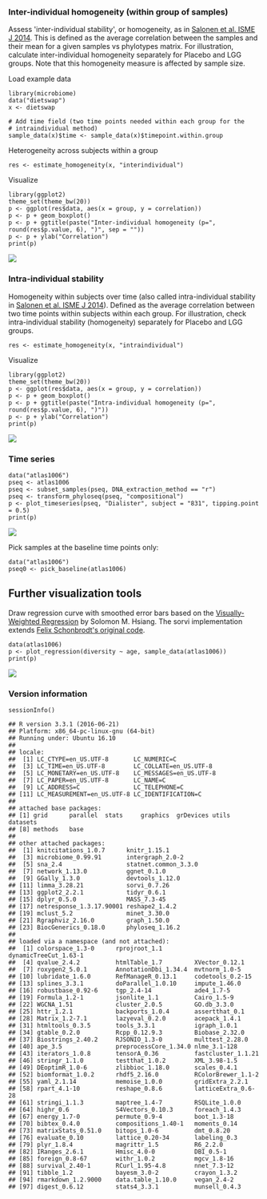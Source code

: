 <!--
  %\VignetteEngine{knitr::rmarkdown}
  %\VignetteIndexEntry{microbiome tutorial - variability}
  %\usepackage[utf8]{inputenc}
  %\VignetteEncoding{UTF-8}  
-->
### Inter-individual homogeneity (within group of samples)

Assess 'inter-individual stability', or homogeneity, as in [Salonen et
al. ISME J
2014](http://www.nature.com/ismej/journal/v8/n11/full/ismej201463a.html).
This is defined as the average correlation between the samples and their
mean for a given samples vs phylotypes matrix. For illustration,
calculate inter-individual homogeneity separately for Placebo and LGG
groups. Note that this homogeneity measure is affected by sample size.

Load example data

    library(microbiome)
    data("dietswap")
    x <- dietswap

    # Add time field (two time points needed within each group for the 
    # intraindividual method)
    sample_data(x)$time <- sample_data(x)$timepoint.within.group

Heterogeneity across subjects within a group

    res <- estimate_homogeneity(x, "interindividual")

Visualize

    library(ggplot2)
    theme_set(theme_bw(20))
    p <- ggplot(res$data, aes(x = group, y = correlation))
    p <- p + geom_boxplot()
    p <- p + ggtitle(paste("Inter-individual homogeneity (p=", round(res$p.value, 6), ")", sep = ""))
    p <- p + ylab("Correlation")
    print(p)

![](Variability_files/figure-markdown_strict/homogeneity-example2d-1.png)

### Intra-individual stability

Homogeneity within subjects over time (also called intra-individual
stability in [Salonen et al. ISME J
2014](http://www.nature.com/ismej/journal/v8/n11/full/ismej201463a.html)).
Defined as the average correlation between two time points within
subjects within each group. For illustration, check intra-individual
stability (homogeneity) separately for Placebo and LGG groups.

    res <- estimate_homogeneity(x, "intraindividual")

Visualize

    library(ggplot2)
    theme_set(theme_bw(20))
    p <- ggplot(res$data, aes(x = group, y = correlation))
    p <- p + geom_boxplot()
    p <- p + ggtitle(paste("Intra-individual homogeneity (p=", round(res$p.value, 6), ")"))
    p <- p + ylab("Correlation")
    print(p)

![](Variability_files/figure-markdown_strict/homogeneity-intra-1.png)

### Time series

    data("atlas1006")
    pseq <- atlas1006
    pseq <- subset_samples(pseq, DNA_extraction_method == "r")
    pseq <- transform_phyloseq(pseq, "compositional")
    p <- plot_timeseries(pseq, "Dialister", subject = "831", tipping.point = 0.5)
    print(p)

![](Variability_files/figure-markdown_strict/homogeneity-timeseries-1.png)

Pick samples at the baseline time points only:

    data("atlas1006")
    pseq0 <- pick_baseline(atlas1006)

Further visualization tools
---------------------------

Draw regression curve with smoothed error bars based on the
[Visually-Weighted
Regression](http://www.fight-entropy.com/2012/07/visually-weighted-regression.html)
by Solomon M. Hsiang. The sorvi implementation extends [Felix
Schonbrodt's original
code](http://www.nicebread.de/visually-weighted-watercolor-plots-new-variants-please-vote/).

    data(atlas1006)
    p <- plot_regression(diversity ~ age, sample_data(atlas1006))
    print(p)

![](Variability_files/figure-markdown_strict/variability-regression-1.png)

### Version information

    sessionInfo()

    ## R version 3.3.1 (2016-06-21)
    ## Platform: x86_64-pc-linux-gnu (64-bit)
    ## Running under: Ubuntu 16.10
    ## 
    ## locale:
    ##  [1] LC_CTYPE=en_US.UTF-8       LC_NUMERIC=C              
    ##  [3] LC_TIME=en_US.UTF-8        LC_COLLATE=en_US.UTF-8    
    ##  [5] LC_MONETARY=en_US.UTF-8    LC_MESSAGES=en_US.UTF-8   
    ##  [7] LC_PAPER=en_US.UTF-8       LC_NAME=C                 
    ##  [9] LC_ADDRESS=C               LC_TELEPHONE=C            
    ## [11] LC_MEASUREMENT=en_US.UTF-8 LC_IDENTIFICATION=C       
    ## 
    ## attached base packages:
    ## [1] grid      parallel  stats     graphics  grDevices utils     datasets 
    ## [8] methods   base     
    ## 
    ## other attached packages:
    ##  [1] knitcitations_1.0.7      knitr_1.15.1            
    ##  [3] microbiome_0.99.91       intergraph_2.0-2        
    ##  [5] sna_2.4                  statnet.common_3.3.0    
    ##  [7] network_1.13.0           ggnet_0.1.0             
    ##  [9] GGally_1.3.0             devtools_1.12.0         
    ## [11] limma_3.28.21            sorvi_0.7.26            
    ## [13] ggplot2_2.2.1            tidyr_0.6.1             
    ## [15] dplyr_0.5.0              MASS_7.3-45             
    ## [17] netresponse_1.3.17.90001 reshape2_1.4.2          
    ## [19] mclust_5.2               minet_3.30.0            
    ## [21] Rgraphviz_2.16.0         graph_1.50.0            
    ## [23] BiocGenerics_0.18.0      phyloseq_1.16.2         
    ## 
    ## loaded via a namespace (and not attached):
    ##  [1] colorspace_1.3-0      rprojroot_1.1         dynamicTreeCut_1.63-1
    ##  [4] qvalue_2.4.2          htmlTable_1.7         XVector_0.12.1       
    ##  [7] roxygen2_5.0.1        AnnotationDbi_1.34.4  mvtnorm_1.0-5        
    ## [10] lubridate_1.6.0       RefManageR_0.13.1     codetools_0.2-15     
    ## [13] splines_3.3.1         doParallel_1.0.10     impute_1.46.0        
    ## [16] robustbase_0.92-6     tgp_2.4-14            ade4_1.7-5           
    ## [19] Formula_1.2-1         jsonlite_1.1          Cairo_1.5-9          
    ## [22] WGCNA_1.51            cluster_2.0.5         GO.db_3.3.0          
    ## [25] httr_1.2.1            backports_1.0.4       assertthat_0.1       
    ## [28] Matrix_1.2-7.1        lazyeval_0.2.0        acepack_1.4.1        
    ## [31] htmltools_0.3.5       tools_3.3.1           igraph_1.0.1         
    ## [34] gtable_0.2.0          Rcpp_0.12.9.3         Biobase_2.32.0       
    ## [37] Biostrings_2.40.2     RJSONIO_1.3-0         multtest_2.28.0      
    ## [40] ape_3.5               preprocessCore_1.34.0 nlme_3.1-128         
    ## [43] iterators_1.0.8       tensorA_0.36          fastcluster_1.1.21   
    ## [46] stringr_1.1.0         testthat_1.0.2        XML_3.98-1.5         
    ## [49] DEoptimR_1.0-6        zlibbioc_1.18.0       scales_0.4.1         
    ## [52] biomformat_1.0.2      rhdf5_2.16.0          RColorBrewer_1.1-2   
    ## [55] yaml_2.1.14           memoise_1.0.0         gridExtra_2.2.1      
    ## [58] rpart_4.1-10          reshape_0.8.6         latticeExtra_0.6-28  
    ## [61] stringi_1.1.3         maptree_1.4-7         RSQLite_1.0.0        
    ## [64] highr_0.6             S4Vectors_0.10.3      foreach_1.4.3        
    ## [67] energy_1.7-0          permute_0.9-4         boot_1.3-18          
    ## [70] bibtex_0.4.0          compositions_1.40-1   moments_0.14         
    ## [73] matrixStats_0.51.0    bitops_1.0-6          dmt_0.8.20           
    ## [76] evaluate_0.10         lattice_0.20-34       labeling_0.3         
    ## [79] plyr_1.8.4            magrittr_1.5          R6_2.2.0             
    ## [82] IRanges_2.6.1         Hmisc_4.0-0           DBI_0.5-1            
    ## [85] foreign_0.8-67        withr_1.0.2           mgcv_1.8-16          
    ## [88] survival_2.40-1       RCurl_1.95-4.8        nnet_7.3-12          
    ## [91] tibble_1.2            bayesm_3.0-2          crayon_1.3.2         
    ## [94] rmarkdown_1.2.9000    data.table_1.10.0     vegan_2.4-2          
    ## [97] digest_0.6.12         stats4_3.3.1          munsell_0.4.3

